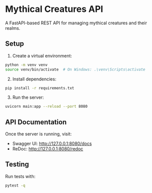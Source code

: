 # Mythical Creatures API

A FastAPI-based REST API for managing mythical creatures and their realms.

## Setup

1. Create a virtual environment:

```bash
python -m venv venv
source venv/bin/activate  # On Windows: .\venv\Scripts\activate
```

2. Install dependencies:

```bash
pip install -r requirements.txt
```

3. Run the server:

```bash
uvicorn main:app --reload --port 8080
```

## API Documentation

Once the server is running, visit:

-   Swagger UI: http://127.0.0.1:8080/docs
-   ReDoc: http://127.0.0.1:8080/redoc

## Testing

Run tests with:

```bash
pytest -q
```
